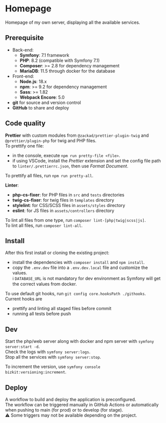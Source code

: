 # Homepage

Homepage of my own server, displaying all the available services.

## Prerequisite

- Back-end:
  - **Symfony**: 7.1 framework
  - **PHP**: 8.2 (compatible with Symfony 7.1)
  - **Composer**: >= 2.8 for dependency management
  - **MariaDB**: 11.5 through docker for the database
- Front-end:
  - **Node.js**: 18.x
  - **npm**: >= 9.2 for dependency management
  - **Sass**: >= 1.82
  - **Webpack Encore**: 5.0
- **git** for source and version control
- **GitHub** to share and deploy

## Code quality

**Prettier** with custom modules from `@zackad/prettier-plugin-twig` and `@prettier/plugin-php` for twig and PHP files.  
To prettify one file:

- in the console, execute `npm run pretty-file <file>`.
- if using VSCode, install the *Prettier* extension and set the config file path to `linter/.prettierrc.json`, then use *Format Document*.

To prettify all files, run `npm run pretty-all`.

**Linter**:

- **php-cs-fixer**: for PHP files in `src` and `tests` directories
- **twig-cs-fixer**: for twig files in `templates` directory
- **stylelint**: for CSS/SCSS files in `assets/styles` directory
- **eslint**: for JS files in `assets/controllers` directory

To lint all files from one type, run `composer lint-[php|twig|scss|js]`.  
To lint all files, run `composer lint-all`.

## Install

After this first install or cloning the existing project:

- install the dependencies with `composer install` and `npm install`.
- copy the `.env.dev` file into a `.env.dev.local` file and customize the values.  
:information_source: `DATABASE_URL` is not mandatory for dev environment as Symfony will get the correct values from docker.  

To use default git hooks, run `git config core.hooksPath ./githooks`. Current hooks are

- prettify and linting all staged files before commit
- running all tests before push

## Dev

Start the php/web server along with docker and npm server with `symfony server:start -d`.  
Check the logs with `symfony server:logs`.  
Stop all the services with `symfony server:stop`.

To increment the version, use `symfony console bizkit:versioning:increment`.

## Deploy

A workflow to build and deploy the application is preconfigured.  
The workflow can be triggered manually in GitHub Actions or automatically when pushing to main (for prod) or to develop (for stage).  
:warning: Some triggers may not be available depending on the project.
